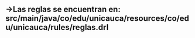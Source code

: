 ## **->Las reglas se encuentran en: src/main/java/co/edu/unicauca/resources/co/edu/unicauca/rules/reglas.drl**
